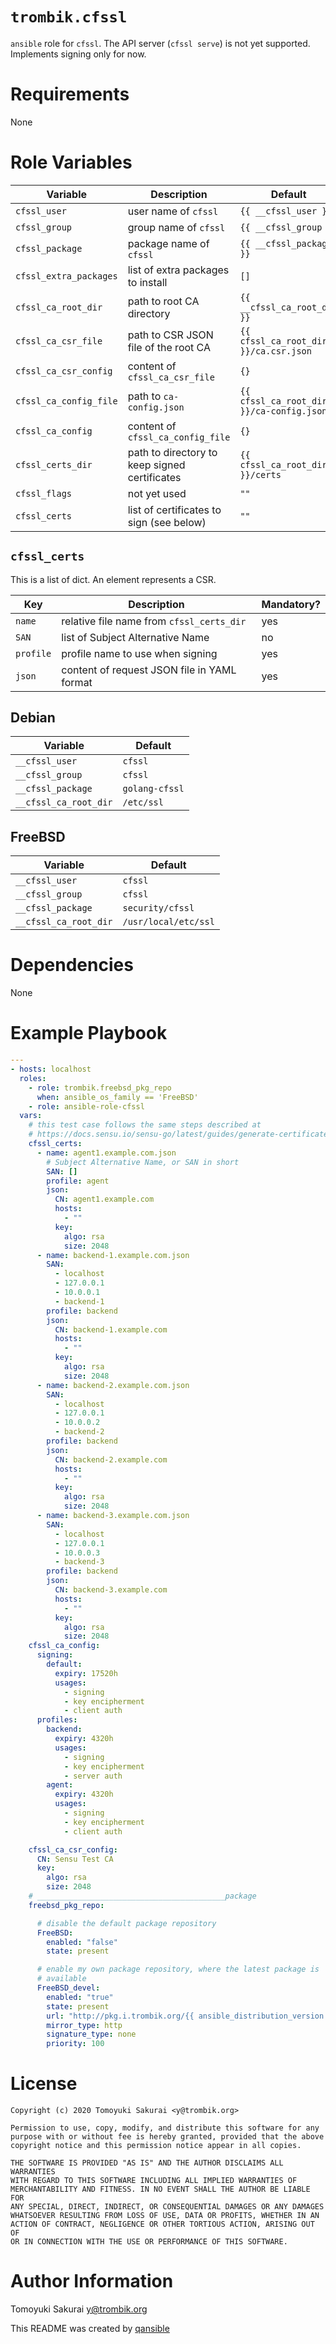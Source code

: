 # `trombik.cfssl`

`ansible` role for `cfssl`. The API server (`cfssl serve`) is not yet
supported. Implements signing only for now.

# Requirements

None

# Role Variables

| Variable | Description | Default |
|----------|-------------|---------|
| `cfssl_user` | user name of `cfssl` | `{{ __cfssl_user }}` |
| `cfssl_group` | group name of `cfssl` | `{{ __cfssl_group }}` |
| `cfssl_package` | package name of `cfssl` | `{{ __cfssl_package }}` |
| `cfssl_extra_packages` | list of extra packages to install | `[]` |
| `cfssl_ca_root_dir` | path to root CA directory | `{{ __cfssl_ca_root_dir }}` |
| `cfssl_ca_csr_file` | path to CSR JSON file of the root CA | `{{ cfssl_ca_root_dir }}/ca.csr.json` |
| `cfssl_ca_csr_config` | content of `cfssl_ca_csr_file` | `{}` |
| `cfssl_ca_config_file` | path to `ca-config.json` | `{{ cfssl_ca_root_dir }}/ca-config.json` |
| `cfssl_ca_config` | content of `cfssl_ca_config_file` | `{}` |
| `cfssl_certs_dir` | path to directory to keep signed certificates | `{{ cfssl_ca_root_dir }}/certs` |
| `cfssl_flags` | not yet used | `""` |
| `cfssl_certs` | list of certificates to sign (see below) | `""` |

## `cfssl_certs`

This is a list of dict. An element represents a CSR.

| Key | Description | Mandatory? |
|-----|-------------|------------|
| `name` | relative file name from `cfssl_certs_dir` | yes |
| `SAN` | list of Subject Alternative Name | no |
| `profile` | profile name to use when signing | yes |
| `json` | content of request JSON file in YAML format | yes |

## Debian

| Variable | Default |
|----------|---------|
| `__cfssl_user` | `cfssl` |
| `__cfssl_group` | `cfssl` |
| `__cfssl_package` | `golang-cfssl` |
| `__cfssl_ca_root_dir` | `/etc/ssl` |

## FreeBSD

| Variable | Default |
|----------|---------|
| `__cfssl_user` | `cfssl` |
| `__cfssl_group` | `cfssl` |
| `__cfssl_package` | `security/cfssl` |
| `__cfssl_ca_root_dir` | `/usr/local/etc/ssl` |

# Dependencies

None

# Example Playbook

```yaml
---
- hosts: localhost
  roles:
    - role: trombik.freebsd_pkg_repo
      when: ansible_os_family == 'FreeBSD'
    - role: ansible-role-cfssl
  vars:
    # this test case follows the same steps described at
    # https://docs.sensu.io/sensu-go/latest/guides/generate-certificates/
    cfssl_certs:
      - name: agent1.example.com.json
        # Subject Alternative Name, or SAN in short
        SAN: []
        profile: agent
        json:
          CN: agent1.example.com
          hosts:
            - ""
          key:
            algo: rsa
            size: 2048
      - name: backend-1.example.com.json
        SAN:
          - localhost
          - 127.0.0.1
          - 10.0.0.1
          - backend-1
        profile: backend
        json:
          CN: backend-1.example.com
          hosts:
            - ""
          key:
            algo: rsa
            size: 2048
      - name: backend-2.example.com.json
        SAN:
          - localhost
          - 127.0.0.1
          - 10.0.0.2
          - backend-2
        profile: backend
        json:
          CN: backend-2.example.com
          hosts:
            - ""
          key:
            algo: rsa
            size: 2048
      - name: backend-3.example.com.json
        SAN:
          - localhost
          - 127.0.0.1
          - 10.0.0.3
          - backend-3
        profile: backend
        json:
          CN: backend-3.example.com
          hosts:
            - ""
          key:
            algo: rsa
            size: 2048
    cfssl_ca_config:
      signing:
        default:
          expiry: 17520h
          usages:
            - signing
            - key encipherment
            - client auth
      profiles:
        backend:
          expiry: 4320h
          usages:
            - signing
            - key encipherment
            - server auth
        agent:
          expiry: 4320h
          usages:
            - signing
            - key encipherment
            - client auth

    cfssl_ca_csr_config:
      CN: Sensu Test CA
      key:
        algo: rsa
        size: 2048
    # __________________________________________package
    freebsd_pkg_repo:

      # disable the default package repository
      FreeBSD:
        enabled: "false"
        state: present

      # enable my own package repository, where the latest package is
      # available
      FreeBSD_devel:
        enabled: "true"
        state: present
        url: "http://pkg.i.trombik.org/{{ ansible_distribution_version | regex_replace('\\.', '') }}{{ansible_architecture}}-default-default/"
        mirror_type: http
        signature_type: none
        priority: 100
```

# License

```
Copyright (c) 2020 Tomoyuki Sakurai <y@trombik.org>

Permission to use, copy, modify, and distribute this software for any
purpose with or without fee is hereby granted, provided that the above
copyright notice and this permission notice appear in all copies.

THE SOFTWARE IS PROVIDED "AS IS" AND THE AUTHOR DISCLAIMS ALL WARRANTIES
WITH REGARD TO THIS SOFTWARE INCLUDING ALL IMPLIED WARRANTIES OF
MERCHANTABILITY AND FITNESS. IN NO EVENT SHALL THE AUTHOR BE LIABLE FOR
ANY SPECIAL, DIRECT, INDIRECT, OR CONSEQUENTIAL DAMAGES OR ANY DAMAGES
WHATSOEVER RESULTING FROM LOSS OF USE, DATA OR PROFITS, WHETHER IN AN
ACTION OF CONTRACT, NEGLIGENCE OR OTHER TORTIOUS ACTION, ARISING OUT OF
OR IN CONNECTION WITH THE USE OR PERFORMANCE OF THIS SOFTWARE.
```

# Author Information

Tomoyuki Sakurai <y@trombik.org>

This README was created by [qansible](https://github.com/trombik/qansible)
